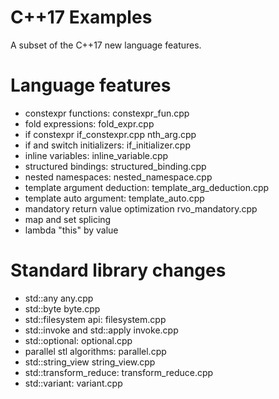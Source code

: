 C++17 Examples
==============

A subset of the C++17 new language features.

# Language features

- constexpr functions:
    constexpr_fun.cpp
- fold expressions:
    fold_expr.cpp
- if constexpr 
    if_constexpr.cpp
    nth_arg.cpp
- if and switch initializers:
    if_initializer.cpp
- inline variables:
    inline_variable.cpp
- structured bindings:
    structured_binding.cpp
- nested namespaces:
    nested_namespace.cpp
- template argument deduction:
    template_arg_deduction.cpp
- template auto argument:
    template_auto.cpp
- mandatory return value optimization
    rvo_mandatory.cpp
- map and set splicing
- lambda "this" by value

# Standard library changes

- std::any
    any.cpp
- std::byte
    byte.cpp
- std::filesystem api:
    filesystem.cpp
- std::invoke and std::apply
    invoke.cpp
- std::optional:
    optional.cpp
- parallel stl algorithms:
    parallel.cpp
- std::string_view
    string_view.cpp
- std::transform_reduce:
    transform_reduce.cpp
- std::variant:
    variant.cpp
